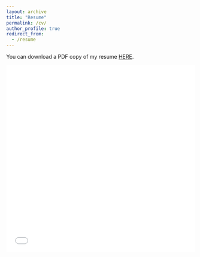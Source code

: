 ```yaml
---
layout: archive
title: "Resume"
permalink: /cv/
author_profile: true
redirect_from:
  - /resume
---
```

You can download a PDF copy of my resume [HERE](/files/pdf/sok_resume.pdf).

<iframe src="/files/pdf/sok_resume.pdf" width="100%" height="500" frameborder="no" border="0" marginwidth="0" marginheight="0"></iframe>
